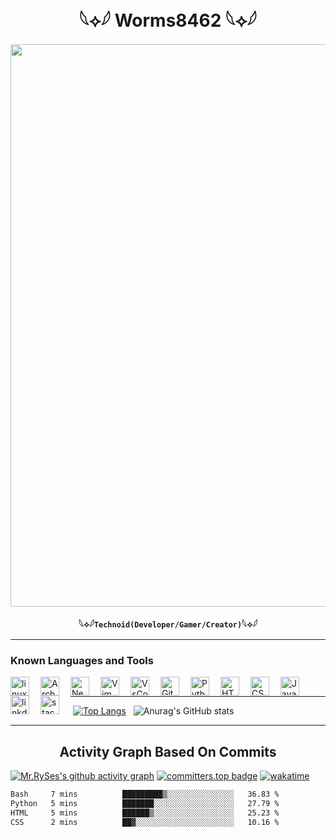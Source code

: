 <h1 align="center">𓆩⟡𓆪 Worms8462 𓆩⟡𓆪</h1>

<img width="900" src="https://media1.giphy.com/media/v1.Y2lkPTc5MGI3NjExZXBnNXBxNmZpZjh5b3UwMnNtcHJzdHEzMWJoNGt6cThwODB5bXg2cyZlcD12MV9pbnRlcm5hbF9naWZfYnlfaWQmY3Q9Zw/pVGsAWjzvXcZW4ZBTE/giphy.gif">

<div align="center">
  
**𓆩⟡𓆪`Technoid(Developer/Gamer/Creator)`𓆩⟡𓆪**

</div>

---

<h3>Known Languages and Tools</h3>

<img align="left" alt="linux" width="30px" style="padding-right:15px;" src="https://cdn.jsdelivr.net/gh/devicons/devicon@latest/icons/linux/linux-original.svg"/>
<img align="left" alt="Arch" width="30px" style="padding-right:15px;" src="https://cdn.jsdelivr.net/gh/devicons/devicon@latest/icons/archlinux/archlinux-original.svg" />
<img align="left" alt="NeoVim" width="30px" style="padding-right:15px;" src="https://cdn.jsdelivr.net/gh/devicons/devicon@latest/icons/neovim/neovim-original.svg" />
<img align="left" alt="Vim" width="30px" style="padding-right:15px;" src="https://cdn.jsdelivr.net/gh/devicons/devicon@latest/icons/vim/vim-original.svg" />
<img align="left" alt="VsCode" width="30px" style="padding-right:15px;" src="https://cdn.jsdelivr.net/gh/devicons/devicon@latest/icons/vscode/vscode-original.svg" />
<img align="left" alt="Git" width="30px" style="padding-right:15px;" src="https://cdn.jsdelivr.net/gh/devicons/devicon/icons/git/git-original.svg" />
<img align="left" alt="Python" width="30px" style="padding-right:15px;" src="https://cdn.jsdelivr.net/gh/devicons/devicon/icons/python/python-plain.svg" />
<img align="left" alt="HTML" width="30px" style="padding-right:15px;" src="https://cdn.jsdelivr.net/gh/devicons/devicon/icons/html5/html5-plain.svg" />
<img align="left" alt="CSS" width="30px" style="padding-right:15px;" src="https://cdn.jsdelivr.net/gh/devicons/devicon/icons/css3/css3-plain.svg" />
<img align="left" alt="JavaScript" width="30px" style="padding-right:15px;" src="https://cdn.jsdelivr.net/gh/devicons/devicon/icons/javascript/javascript-plain.svg" />
<img align="left" alt="linkdin" width="30px" style="padding-right:15px;" src="https://cdn.jsdelivr.net/gh/devicons/devicon@latest/icons/linkedin/linkedin-original.svg" />
<img align="left" alt="stack" width="30px" style="padding-right:15px;" src="https://cdn.jsdelivr.net/gh/devicons/devicon@latest/icons/stackoverflow/stackoverflow-original.svg" />
<br>

___

&nbsp;[![Top Langs](https://github-readme-stats.vercel.app/api/top-langs/?username=gb8462&layout=donut&bg_color=010014)](https://github.com/gb8462/github-readme-stats&bg_color=010014) &nbsp;&nbsp;![Anurag's GitHub stats](https://github-readme-stats.vercel.app/api?username=gb8462&show_icons=true&bg_color=010014)  

---

<h2 align="center">Activity Graph Based On Commits</h2>

[![Mr.RySes's github activity graph](https://github-readme-activity-graph.vercel.app/graph?username=gb8462&bg_color=010014&color=1C78A2&line=00f583&point=00ff11&area=true&hide_border=true)](https://github.com/gb8462/github-readme-activity-graph)
[![committers.top badge](https://user-badge.committers.top/philippines/gb8462.svg)](https://user-badge.committers.top/philippines/gb8462)
[![wakatime](https://wakatime.com/badge/user/a2f6e923-a1e9-4c25-a204-b5188db0ae9f.svg)](https://wakatime.com/@a2f6e923-a1e9-4c25-a204-b5188db0ae9f)

<!--START_SECTION:waka-->

```txt
Bash     7 mins          █████████▒░░░░░░░░░░░░░░░   36.83 %
Python   5 mins          ███████░░░░░░░░░░░░░░░░░░   27.79 %
HTML     5 mins          ██████▒░░░░░░░░░░░░░░░░░░   25.23 %
CSS      2 mins          ██▓░░░░░░░░░░░░░░░░░░░░░░   10.16 %
```

<!--END_SECTION:waka-->

